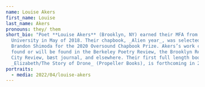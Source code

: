 ```yaml
---
name: Louise Akers
first_name: Louise
last_name: Akers
pronouns: they/ them
short_bio: "Poet **Louise Akers** (Brooklyn, NY) earned their MFA from Brown
  University in May of 2018. Their chapbook, _Alien year_, was selected by
  Brandon Shimoda for the 2020 Oversound Chapbook Prize. Akers’s work can be
  found or will be found in the Berkeley Poetry Review, the Brooklyn Review, Bat
  City Review, bæst journal, and elsewhere. Their first full length book,
  _Elizabeth/The Story of Drone_ (Propeller Books), is forthcoming in 2022. "
portraits:
  - media: 2022/04/louise-akers
---
```

